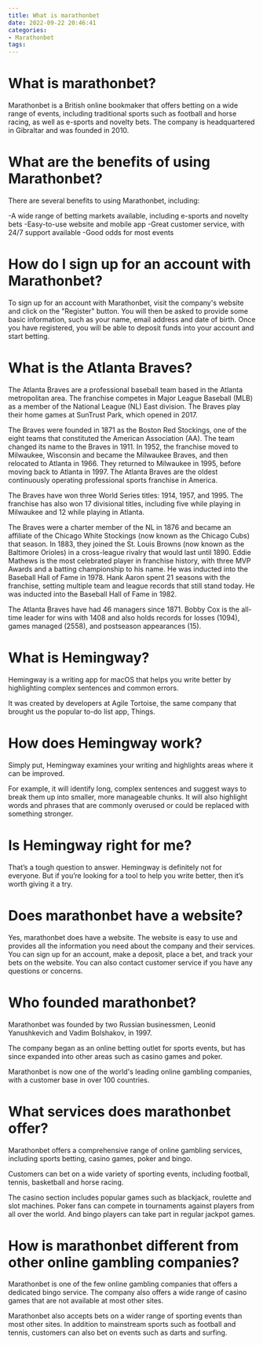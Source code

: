 ```yaml
---
title: What is marathonbet 
date: 2022-09-22 20:46:41
categories:
- Marathonbet
tags:
---
```



#  What is marathonbet? 

Marathonbet is a British online bookmaker that offers betting on a wide range of events, including traditional sports such as football and horse racing, as well as e-sports and novelty bets. The company is headquartered in Gibraltar and was founded in 2010.

# What are the benefits of using Marathonbet? 

There are several benefits to using Marathonbet, including: 

-A wide range of betting markets available, including e-sports and novelty bets
-Easy-to-use website and mobile app
-Great customer service, with 24/7 support available
-Good odds for most events

# How do I sign up for an account with Marathonbet? 

To sign up for an account with Marathonbet, visit the company's website and click on the "Register" button. You will then be asked to provide some basic information, such as your name, email address and date of birth. Once you have registered, you will be able to deposit funds into your account and start betting.

#  What is the Atlanta Braves? 

The Atlanta Braves are a professional baseball team based in the Atlanta metropolitan area. The franchise competes in Major League Baseball (MLB) as a member of the National League (NL) East division. The Braves play their home games at SunTrust Park, which opened in 2017.

The Braves were founded in 1871 as the Boston Red Stockings, one of the eight teams that constituted the American Association (AA). The team changed its name to the Braves in 1911. In 1952, the franchise moved to Milwaukee, Wisconsin and became the Milwaukee Braves, and then relocated to Atlanta in 1966. They returned to Milwaukee in 1995, before moving back to Atlanta in 1997. The Atlanta Braves are the oldest continuously operating professional sports franchise in America.

The Braves have won three World Series titles: 1914, 1957, and 1995. The franchise has also won 17 divisional titles, including five while playing in Milwaukee and 12 while playing in Atlanta.

The Braves were a charter member of the NL in 1876 and became an affiliate of the Chicago White Stockings (now known as the Chicago Cubs) that season. In 1883, they joined the St. Louis Browns (now known as the Baltimore Orioles) in a cross-league rivalry that would last until 1890.
Eddie Mathews is the most celebrated player in franchise history, with three MVP Awards and a batting championship to his name. He was inducted into the Baseball Hall of Fame in 1978. Hank Aaron spent 21 seasons with the franchise, setting multiple team and league records that still stand today. He was inducted into the Baseball Hall of Fame in 1982. 

The Atlanta Braves have had 46 managers since 1871. Bobby Cox is the all-time leader for wins with 1408 and also holds records for losses (1094), games managed (2558), and postseason appearances (15). 


#  What is Hemingway? 

Hemingway is a writing app for macOS that helps you write better by highlighting complex sentences and common errors.

It was created by developers at Agile Tortoise, the same company that brought us the popular to-do list app, Things.

# How does Hemingway work? 

Simply put, Hemingway examines your writing and highlights areas where it can be improved.

For example, it will identify long, complex sentences and suggest ways to break them up into smaller, more manageable chunks. It will also highlight words and phrases that are commonly overused or could be replaced with something stronger.

# Is Hemingway right for me? 

That’s a tough question to answer. Hemingway is definitely not for everyone. But if you’re looking for a tool to help you write better, then it’s worth giving it a try.

#  Does marathonbet have a website? 

Yes, marathonbet does have a website. The website is easy to use and provides all the information you need about the company and their services. You can sign up for an account, make a deposit, place a bet, and track your bets on the website. You can also contact customer service if you have any questions or concerns.

#  Who founded marathonbet?

Marathonbet was founded by two Russian businessmen, Leonid Yanushkevich and Vadim Bolshakov, in 1997.

The company began as an online betting outlet for sports events, but has since expanded into other areas such as casino games and poker.

Marathonbet is now one of the world's leading online gambling companies, with a customer base in over 100 countries.

# What services does marathonbet offer?

Marathonbet offers a comprehensive range of online gambling services, including sports betting, casino games, poker and bingo.

Customers can bet on a wide variety of sporting events, including football, tennis, basketball and horse racing.

The casino section includes popular games such as blackjack, roulette and slot machines. Poker fans can compete in tournaments against players from all over the world. And bingo players can take part in regular jackpot games.

# How is marathonbet different from other online gambling companies?

Marathonbet is one of the few online gambling companies that offers a dedicated bingo service. The company also offers a wide range of casino games that are not available at most other sites.

Marathonbet also accepts bets on a wider range of sporting events than most other sites. In addition to mainstream sports such as football and tennis, customers can also bet on events such as darts and surfing.